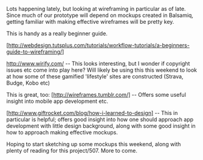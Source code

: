 Lots happening lately, but looking at wireframing in particular as of late. Since much of our prototype will depend on mockups created in Balsamiq, getting familiar with making effective wireframes will be pretty key. 


This is handy as a really beginner guide. 

[http://webdesign.tutsplus.com/tutorials/workflow-tutorials/a-beginners-guide-to-wireframing/]

http://www.wirify.com/ -- This looks interesting, but I wonder if copyright issues etc come into play here? Will likely be using this this weekend to look at how some of these gamified 'lifestyle' sites are constructed (Strava, Budge, Kobo etc) 

This is great, too: [http://wireframes.tumblr.com/] -- Offers some useful insight into mobile app development etc. 

[http://www.giftrocket.com/blog/how-i-learned-to-design] -- This in particular is helpful; offers good insight into how one should approach app development with little design background, along with some good insight in how to approach making effective mockups. 

Hoping to start sketching up some mockups this weekend, along with plenty of reading for this project/507. More to come. 
